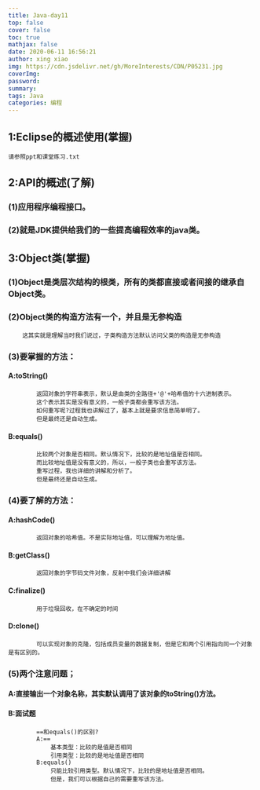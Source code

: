 ```yaml
---
title: Java-day11
top: false
cover: false
toc: true
mathjax: false
date: 2020-06-11 16:56:21
author: xing xiao
img: https://cdn.jsdelivr.net/gh/MoreInterests/CDN/P05231.jpg
coverImg:
password:
summary:
tags: Java
categories: 编程
---
```

## 1:Eclipse的概述使用(掌握)  

	请参照ppt和课堂练习.txt
	
## 2:API的概述(了解)  

###	(1)应用程序编程接口。
###	(2)就是JDK提供给我们的一些提高编程效率的java类。

## 3:Object类(掌握)  

###	(1)Object是类层次结构的根类，所有的类都直接或者间接的继承自Object类。
###	(2)Object类的构造方法有一个，并且是无参构造
		这其实就是理解当时我们说过，子类构造方法默认访问父类的构造是无参构造
###	(3)要掌握的方法：
####		A:toString()
			返回对象的字符串表示，默认是由类的全路径+'@'+哈希值的十六进制表示。
			这个表示其实是没有意义的，一般子类都会重写该方法。
			如何重写呢?过程我也讲解过了，基本上就是要求信息简单明了。
			但是最终还是自动生成。
####		B:equals()
			比较两个对象是否相同。默认情况下，比较的是地址值是否相同。
			而比较地址值是没有意义的，所以，一般子类也会重写该方法。
			重写过程，我也详细的讲解和分析了。
			但是最终还是自动生成。
###	(4)要了解的方法：
####		A:hashCode() 
            返回对象的哈希值。不是实际地址值，可以理解为地址值。
####		B:getClass() 
            返回对象的字节码文件对象，反射中我们会详细讲解	
####		C:finalize() 
            用于垃圾回收，在不确定的时间
####		D:clone() 
            可以实现对象的克隆，包括成员变量的数据复制，但是它和两个引用指向同一个对象是有区别的。
###	(5)两个注意问题；
####		A:直接输出一个对象名称，其实默认调用了该对象的toString()方法。
####		B:面试题 
			==和equals()的区别?
			A:==
				基本类型：比较的是值是否相同
				引用类型：比较的是地址值是否相同
			B:equals()
				只能比较引用类型。默认情况下，比较的是地址值是否相同。
				但是，我们可以根据自己的需要重写该方法。